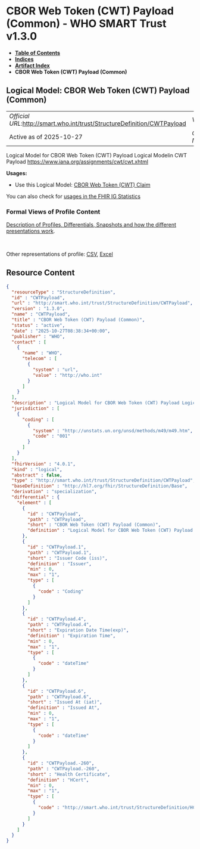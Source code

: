 # CBOR Web Token (CWT) Payload (Common) - WHO SMART Trust v1.3.0

* [**Table of Contents**](toc.md)
* [**Indices**](indices.md)
* [**Artifact Index**](artifacts.md)
* **CBOR Web Token (CWT) Payload (Common)**

## Logical Model: CBOR Web Token (CWT) Payload (Common) 

| | |
| :--- | :--- |
| *Official URL*:http://smart.who.int/trust/StructureDefinition/CWTPayload | *Version*:1.3.0 |
| Active as of 2025-10-27 | *Computable Name*:CWTPayload |

 
Logical Model for CBOR Web Token (CWT) Payload Logical Modelin CWT Payload https://www.iana.org/assignments/cwt/cwt.xhtml 

**Usages:**

* Use this Logical Model: [CBOR Web Token (CWT) Claim](StructureDefinition-CWT.md)

You can also check for [usages in the FHIR IG Statistics](https://packages2.fhir.org/xig/smart.who.int.trust|current/StructureDefinition/CWTPayload)

### Formal Views of Profile Content

 [Description of Profiles, Differentials, Snapshots and how the different presentations work](http://build.fhir.org/ig/FHIR/ig-guidance/readingIgs.html#structure-definitions). 

 

Other representations of profile: [CSV](StructureDefinition-CWTPayload.csv), [Excel](StructureDefinition-CWTPayload.xlsx) 



## Resource Content

```json
{
  "resourceType" : "StructureDefinition",
  "id" : "CWTPayload",
  "url" : "http://smart.who.int/trust/StructureDefinition/CWTPayload",
  "version" : "1.3.0",
  "name" : "CWTPayload",
  "title" : "CBOR Web Token (CWT) Payload (Common)",
  "status" : "active",
  "date" : "2025-10-27T08:38:34+00:00",
  "publisher" : "WHO",
  "contact" : [
    {
      "name" : "WHO",
      "telecom" : [
        {
          "system" : "url",
          "value" : "http://who.int"
        }
      ]
    }
  ],
  "description" : "Logical Model for CBOR Web Token (CWT) Payload Logical Modelin CWT Payload https://www.iana.org/assignments/cwt/cwt.xhtml ",
  "jurisdiction" : [
    {
      "coding" : [
        {
          "system" : "http://unstats.un.org/unsd/methods/m49/m49.htm",
          "code" : "001"
        }
      ]
    }
  ],
  "fhirVersion" : "4.0.1",
  "kind" : "logical",
  "abstract" : false,
  "type" : "http://smart.who.int/trust/StructureDefinition/CWTPayload",
  "baseDefinition" : "http://hl7.org/fhir/StructureDefinition/Base",
  "derivation" : "specialization",
  "differential" : {
    "element" : [
      {
        "id" : "CWTPayload",
        "path" : "CWTPayload",
        "short" : "CBOR Web Token (CWT) Payload (Common)",
        "definition" : "Logical Model for CBOR Web Token (CWT) Payload Logical Modelin CWT Payload https://www.iana.org/assignments/cwt/cwt.xhtml "
      },
      {
        "id" : "CWTPayload.1",
        "path" : "CWTPayload.1",
        "short" : "Issuer Code (iss)",
        "definition" : "Issuer",
        "min" : 0,
        "max" : "1",
        "type" : [
          {
            "code" : "Coding"
          }
        ]
      },
      {
        "id" : "CWTPayload.4",
        "path" : "CWTPayload.4",
        "short" : "Expiration Date Time(exp)",
        "definition" : "Expiration Time",
        "min" : 0,
        "max" : "1",
        "type" : [
          {
            "code" : "dateTime"
          }
        ]
      },
      {
        "id" : "CWTPayload.6",
        "path" : "CWTPayload.6",
        "short" : "Issued At (iat)",
        "definition" : "Issued At",
        "min" : 0,
        "max" : "1",
        "type" : [
          {
            "code" : "dateTime"
          }
        ]
      },
      {
        "id" : "CWTPayload.-260",
        "path" : "CWTPayload.-260",
        "short" : "Health Certificate",
        "definition" : "HCert",
        "min" : 0,
        "max" : "1",
        "type" : [
          {
            "code" : "http://smart.who.int/trust/StructureDefinition/HCert"
          }
        ]
      }
    ]
  }
}

```
